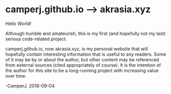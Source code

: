 # camperj.github.io --> akrasia.xyz

Hello World!

Although humble and amateurish, this is my first (and hopefully not my last) serious code-related project.

camperj.github.io, now akrasia.xyz, is my personal website that will hopefully contain interesting information that is useful to any readers. Some of it may be by or about the author, but other content may be referenced from external sources (cited appropriately of course). It is the intention of the author for this site to be a long-running project with increasing value over time.

-CamperJ, 2018-09-04